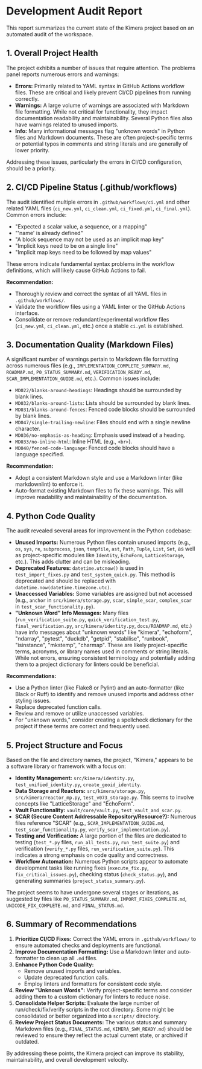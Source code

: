 # Development Audit Report

This report summarizes the current state of the Kimera project based on an automated audit of the workspace.

## 1. Overall Project Health

The project exhibits a number of issues that require attention. The problems panel reports numerous errors and warnings:
- **Errors:** Primarily related to YAML syntax in GitHub Actions workflow files. These are critical and likely prevent CI/CD pipelines from running correctly.
- **Warnings:** A large volume of warnings are associated with Markdown file formatting. While not critical for functionality, they impact documentation readability and maintainability. Several Python files also have warnings related to unused imports.
- **Info:** Many informational messages flag "unknown words" in Python files and Markdown documents. These are often project-specific terms or potential typos in comments and string literals and are generally of lower priority.

Addressing these issues, particularly the errors in CI/CD configuration, should be a priority.

## 2. CI/CD Pipeline Status (.github/workflows)

The audit identified multiple errors in `.github/workflows/ci.yml` and other related YAML files (`ci_new.yml`, `ci_clean.yml`, `ci_fixed.yml`, `ci_final.yml`). Common errors include:
- "Expected a scalar value, a sequence, or a mapping"
- "'name' is already defined"
- "A block sequence may not be used as an implicit map key"
- "Implicit keys need to be on a single line"
- "Implicit map keys need to be followed by map values"

These errors indicate fundamental syntax problems in the workflow definitions, which will likely cause GitHub Actions to fail.

**Recommendation:**
- Thoroughly review and correct the syntax of all YAML files in `.github/workflows/`.
- Validate the workflow files using a YAML linter or the GitHub Actions interface.
- Consolidate or remove redundant/experimental workflow files (`ci_new.yml`, `ci_clean.yml`, etc.) once a stable `ci.yml` is established.

## 3. Documentation Quality (Markdown Files)

A significant number of warnings pertain to Markdown file formatting across numerous files (e.g., `IMPLEMENTATION_COMPLETE_SUMMARY.md`, `ROADMAP.md`, `P0_STATUS_SUMMARY.md`, `VERIFICATION_READY.md`, `SCAR_IMPLEMENTATION_GUIDE.md`, etc.). Common issues include:
- `MD022/blanks-around-headings`: Headings should be surrounded by blank lines.
- `MD032/blanks-around-lists`: Lists should be surrounded by blank lines.
- `MD031/blanks-around-fences`: Fenced code blocks should be surrounded by blank lines.
- `MD047/single-trailing-newline`: Files should end with a single newline character.
- `MD036/no-emphasis-as-heading`: Emphasis used instead of a heading.
- `MD033/no-inline-html`: Inline HTML (e.g., `<br>`).
- `MD040/fenced-code-language`: Fenced code blocks should have a language specified.

**Recommendation:**
- Adopt a consistent Markdown style and use a Markdown linter (like markdownlint) to enforce it.
- Auto-format existing Markdown files to fix these warnings. This will improve readability and maintainability of the documentation.

## 4. Python Code Quality

The audit revealed several areas for improvement in the Python codebase:

- **Unused Imports:** Numerous Python files contain unused imports (e.g., `os`, `sys`, `re`, `subprocess`, `json`, `tempfile`, `ast`, `Path`, `Tuple`, `List`, `Set`, as well as project-specific modules like `Identity`, `EchoForm`, `LatticeStorage`, etc.). This adds clutter and can be misleading.
- **Deprecated Features:** `datetime.utcnow()` is used in `test_import_fixes.py` and `test_system_quick.py`. This method is deprecated and should be replaced with `datetime.now(datetime.timezone.utc)`.
- **Unaccessed Variables:** Some variables are assigned but not accessed (e.g., `anchor` in `src/kimera/storage.py`, `scar`, `simple_scar`, `complex_scar` in `test_scar_functionality.py`).
- **"Unknown Word" Info Messages:** Many files (`run_verification_suite.py`, `quick_verification_test.py`, `final_verification.py`, `src/kimera/identity.py`, `docs/ROADMAP.md`, etc.) have info messages about "unknown words" like "kimera", "echoform", "ndarray", "pytest", "duckdb", "getpid", "stabilise", "runbook", "isinstance", "mkstemp", "charmap". These are likely project-specific terms, acronyms, or library names used in comments or string literals. While not errors, ensuring consistent terminology and potentially adding them to a project dictionary for linters could be beneficial.

**Recommendations:**
- Use a Python linter (like Flake8 or Pylint) and an auto-formatter (like Black or Ruff) to identify and remove unused imports and address other styling issues.
- Replace deprecated function calls.
- Review and remove or utilize unaccessed variables.
- For "unknown words," consider creating a spellcheck dictionary for the project if these terms are correct and frequently used.

## 5. Project Structure and Focus

Based on the file and directory names, the project, "Kimera," appears to be a software library or framework with a focus on:
- **Identity Management:** `src/kimera/identity.py`, `test_unified_identity.py`, `create_geoid_identity`.
- **Data Storage and Reactors:** `src/kimera/storage.py`, `src/kimera/reactor_mp.py`, `test_v073_storage.py`. This seems to involve concepts like "LatticeStorage" and "EchoForm".
- **Vault Functionality:** `vault/core/vault.py`, `test_vault_and_scar.py`.
- **SCAR (Secure Content Addressable Repository/Resource?):** Numerous files reference "SCAR" (e.g., `SCAR_IMPLEMENTATION_GUIDE.md`, `test_scar_functionality.py`, `verify_scar_implementation.py`).
- **Testing and Verification:** A large portion of the files are dedicated to testing (`test_*.py` files, `run_all_tests.py`, `run_test_suite.py`) and verification (`verify_*.py` files, `run_verification_suite.py`). This indicates a strong emphasis on code quality and correctness.
- **Workflow Automation:** Numerous Python scripts appear to automate development tasks like running fixes (`execute_fix.py`, `fix_critical_issues.py`), checking status (`check_status.py`), and generating summaries (`project_status_summary.py`).

The project seems to have undergone several stages or iterations, as suggested by files like `P0_STATUS_SUMMARY.md`, `IMPORT_FIXES_COMPLETE.md`, `UNICODE_FIX_COMPLETE.md`, and `FINAL_STATUS.md`.

## 6. Summary of Recommendations

1.  **Prioritize CI/CD Fixes:** Correct the YAML errors in `.github/workflows/` to ensure automated checks and deployments are functional.
2.  **Improve Documentation Formatting:** Use a Markdown linter and auto-formatter to clean up all `.md` files.
3.  **Enhance Python Code Quality:**
    *   Remove unused imports and variables.
    *   Update deprecated function calls.
    *   Employ linters and formatters for consistent code style.
4.  **Review "Unknown Words":** Verify project-specific terms and consider adding them to a custom dictionary for linters to reduce noise.
5.  **Consolidate Helper Scripts:** Evaluate the large number of run/check/fix/verify scripts in the root directory. Some might be consolidated or better organized into a `scripts/` directory.
6.  **Review Project Status Documents:** The various status and summary Markdown files (e.g., `FINAL_STATUS.md`, `KIMERA_SWM_READY.md`) should be reviewed to ensure they reflect the actual current state, or archived if outdated.

By addressing these points, the Kimera project can improve its stability, maintainability, and overall development velocity.
